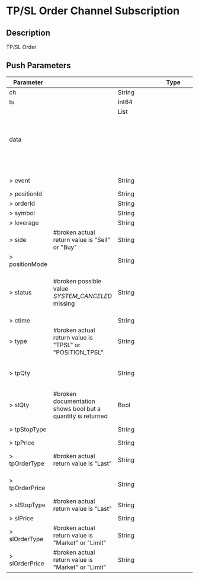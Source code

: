 # TP/SL Order Channel Subscription

## Description

TP/SL Order

## Push Parameters

| Parameter      |                                                             | Type         | Description                                                                                                       |
|----------------|-------------------------------------------------------------|--------------|-------------------------------------------------------------------------------------------------------------------|
| ch             |                                                             | String       | Channel name: position                                                                                            |
| ts             |                                                             | Int64        | Time stamp                                                                                                        |
| data           |                                                             | List<Object> | Subscription data                                                                                                 |
| > event        |                                                             | String       | Event: CREATE/UPDATE/CLOSE                                                                                        |
| > positionId   |                                                             | String       | position Id                                                                                                       |
| > orderId      |                                                             | String       | order Id                                                                                                          |
| > symbol       |                                                             | String       | Symbol                                                                                                            |
| > leverage     |                                                             | String       | Leverage                                                                                                          |
| > side         | #broken actual return value is "Sell" or "Buy"              | String       | Sell: BUY/SELL                                                                                                    |
| > positionMode |                                                             | String       | Position mode: ONE_WAY/HEDGE                                                                                      |
| > status       | #broken possible value *SYSTEM_CANCELED* missing            | String       | INIT: prepare status<br>NEW: pending<br>PART_FILLED: partially filled<br>CANCELED: canceled<br>FILLED: All filled |
| > ctime        |                                                             | String       | create timestamp                                                                                                  |
| > type         | #broken actual return value is "TPSL" or "POSITION_TPSL"    | String       | LIMIT/MARKET                                                                                                      |
| > tpQty        |                                                             | String       | Take-profit order quantity(base coin)<br>At least one of `tpQty` or `slQty` is required.                          |
| > slQty        | #broken documentation shows bool but a quantity is returned | Bool         | Stop-loss order quantity(base coin)<br>At least one of `tpQty` or `slQty` is required.                            |
| > tpStopType   |                                                             | String       | take profit trigger type: MARK_PRICE/LAST_PRICE                                                                   |
| > tpPrice      |                                                             | String       | take profit trigger price                                                                                         |
| > tpOrderType  | #broken actual return value is "Last"                       | String       | take profit trigger place order type: LIMIT/MARKET                                                                |
| > tpOrderPrice |                                                             | String       | take profit trigger place order price: LIMIT/MARKET                                                               |
| > slStopType   | #broken actual return value is "Last"                       | String       | stop loss trigger type: MARK_PRICE/LAST_PRICE                                                                     |
| > slPrice      |                                                             | String       | stop loss trigger price                                                                                           |
| > slOrderType  | #broken actual return value is "Market" or "Limit"          | String       | stop loss trigger place order type: LIMIT/MARKET                                                                  |
| > slOrderPrice | #broken actual return value is "Market" or "Limit"          | String       | stop loss trigger place order price: LIMIT/MARKET                                                                 |